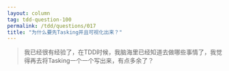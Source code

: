 ```yaml
---
layout: column
tag: tdd-question-100
permalink: /tdd/questions/017
title: "为什么要先Tasking并且可视化出来？"
---
```



> 我已经很有经验了，在TDD时候，我脑海里已经知道去做哪些事情了，我觉得再去将Tasking一个一个写出来，有点多余了？
